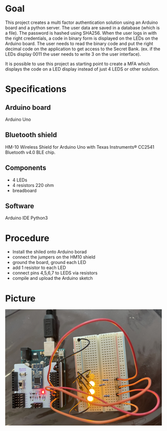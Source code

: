 # Goal 
This project creates a multi factor authentication solution using an Arduino board and a python server. 
The user data are saved in a database (which is a file). The password is hashed using SHA256. When the user logs in with the right credentials, a code in binary form is displayed on the LEDs on the Arduino board. The user needs to read the binary code and put the right decimal code on the application to get access to the Secret Bank. (ex. if the LEDs display 0011 the user needs to write 3 on the user interface).

It is possible to use this project as starting point to create a MFA which displays the code on a LED display instead of just 4 LEDS or other solution. 


# Specifications 

## Arduino board
Arduino Uno 

## Bluetooth shield
HM-10 Wireless Shield for Arduino Uno with Texas Instruments® CC2541 Bluetooth v4.0 BLE chip.

## Components
* 4 LEDs
* 4 resistors 220 ohm
* breadboard

## Software
Arduino IDE 
Python3




# Procedure
* Install the shiled onto Arduino borad
* connect the jumpers on the HM10 shield 
* ground the board, ground each LED
* add 1 resistor to each LED 
* connect pins 4,5,6,7 to LEDS via resistors
* compile and upload the Arduino sketch

# Picture

![arduino.jpg](./arduino.jpg)
